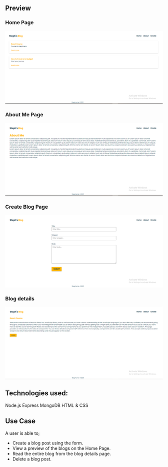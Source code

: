 ## Preview
### Home Page
![Home](./public/blog-1.PNG)

### About Me Page
![About](./public/blog-2.PNG)

### Create Blog Page
![Create](./public/blog-3.PNG)

### Blog details
![Details](./public/blog-details.PNG)

## Technologies used:
Node.js
Express
MongoDB
HTML & CSS

## Use Case
A user is able to;
- Create a blog post using the form.
- View a preview of the blogs on the Home Page.
- Read the entire blog from the blog details page.
- Delete a blog post.



